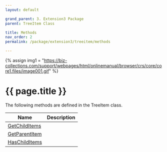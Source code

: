 ```yaml
---
layout: default

grand_parent: 3. Extension3 Package
parent: TreeItem Class

title: Methods
nav_order: 2
permalink: /package/extension3/treeitem/methods

---
```

{% assign img1 = "https://biz-collections.com/support/webpages/html/onlinemanual/browser/crs/core/core1.files/image001.gif" %}


# {{ page.title }}

The following methods are defined in the TreeItem class.

|Name     | Description |
|---------|-------------|
|[GetChildItems](/package/extension3/treeitem/methods/getchilditems) ||
|[GetParentItem](/package/extension3/treeitem/methods/getparentitem) ||
|[HasChildItems](/package/extension3/treeitem/methods/haschilditems) ||